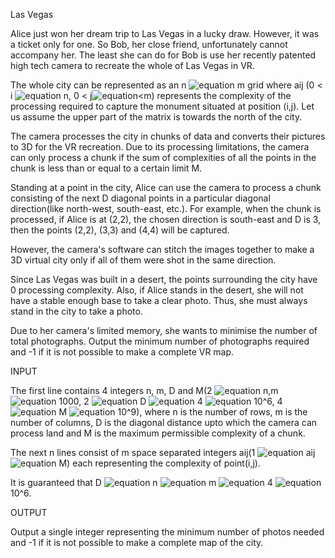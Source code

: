 Las Vegas

Alice just won her dream trip to Las Vegas in a lucky draw. However, it was a ticket only for one. So Bob, her close friend, unfortunately cannot accompany her. The least she can do for Bob is use her recently patented high tech camera to recreate the whole of Las Vegas in VR.

The whole city can be represented as an n ![equation](https://latex.codecogs.com/svg.image?\times) m grid where aij (0 < i ![equation](https://latex.codecogs.com/svg.image?\leq) n, 0 < j![equation](https://latex.codecogs.com/svg.image?\leq)<m) represents the complexity of the processing required to capture the monument situated at position (i,j). Let us assume the upper part of the matrix is towards the north of the city.

The camera processes the city in chunks of data and converts their pictures to 3D for the VR recreation. Due to its processing limitations, the camera can only process a chunk if the sum of complexities of all the points in the chunk is less than or equal to a certain limit M.

Standing at a point in the city, Alice can use the camera to process a chunk consisting of the next D diagonal points in a particular diagonal direction(like north-west, south-east, etc.).
For example, when the chunk is processed, if Alice is at (2,2), the chosen direction is south-east and D is 3, then the points (2,2), (3,3) and (4,4) will be captured. 

However, the camera's software can stitch the images together to make a 3D virtual city only if all of them were shot in the same direction.

Since Las Vegas was built in a desert, the points surrounding the city have 0 processing complexity. Also, if  Alice stands in the desert, she will not have a stable enough base to take a clear photo. Thus, she must always stand in the city to take a photo.

Due to her camera's limited memory, she wants to minimise the number of total photographs. Output the minimum number of photographs required and -1 if it is not possible to make a complete VR map.




INPUT

The first line contains 4 integers n, m, D and M(2 ![equation](https://latex.codecogs.com/svg.image?\leq) n,m ![equation](https://latex.codecogs.com/svg.image?\leq) 1000, 2 ![equation](https://latex.codecogs.com/svg.image?\leq) D ![equation](https://latex.codecogs.com/svg.image?\leq) 4 ![equation](https://latex.codecogs.com/svg.image?\times) 10^6, 4 ![equation](https://latex.codecogs.com/svg.image?\leq) M ![equation](https://latex.codecogs.com/svg.image?\leq) 10^9), where n is the number of rows, m is the number of columns, D is the diagonal distance upto which the camera can process land and M is the maximum permissible complexity of a chunk.

The next n lines consist of m space separated integers aij(1 ![equation](https://latex.codecogs.com/svg.image?\leq) aij ![equation](https://latex.codecogs.com/svg.image?\leq) M) each representing the complexity of point(i,j).

It is guaranteed that D ![equation](https://latex.codecogs.com/svg.image?\times) n ![equation](https://latex.codecogs.com/svg.image?\times) m ![equation](https://latex.codecogs.com/svg.image?\leq) 4 ![equation](https://latex.codecogs.com/svg.image?\times) 10^6.



OUTPUT

Output a single integer representing the minimum number of photos needed and -1 if it is not possible to make a complete map of the city.
